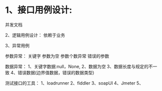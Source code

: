 # 1、接口用例设计:
并发文档

2、逻辑用例设计：
 依赖于业务
 
 3、异常用例
 
 参数异常：
        关键字
        参数为空
        参数个数异常
        错误的参数
        
数据异常：
        1、关键字数据:null，None,
        2、数据为空
        3、数据长度与规定的不一致
        4、错误数据(边界值数据，错误的数据类型)



测试接口的工具：
1、loadrunner
2、fiddler
3、soapUI
4、Jmeter
5、
